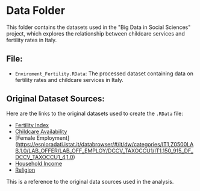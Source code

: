 # Data Folder

This folder contains the datasets used in the "Big Data in Social Sciences" project, which explores the relationship between childcare services and fertility rates in Italy.

## File:
- `Enviroment_Fertility.RData`: The processed dataset containing data on fertility rates and childcare services in Italy.

## Original Dataset Sources:
Here are the links to the original datasets used to create the `.RData` file:

- [Fertility Index](http://dati.istat.it/Index.aspx?DataSetCode=DCIS_FECONDITA1&Lang=en)
- [Childcare Availability](http://dati.istat.it/index.aspx?queryid=23229)
- [Female Employment] 
  (https://esploradati.istat.it/databrowser/#/it/dw/categories/IT1,Z0500LAB,1.0/LAB_OFFER/LAB_OFF_EMPLOY/DCCV_TAXOCCU1/IT1,150_915_DF_DCCV_TAXOCCU1_4,1.0)
- [Household Income](http://dati.istat.it/index.aspx?queryid=22919)
- [Religion](http://dati.istat.it/index.aspx?queryid=24349)

This is a reference to the original data sources used in the analysis.
